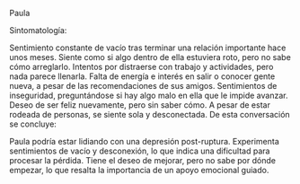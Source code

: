 Paula

Sintomatología:

Sentimiento constante de vacío tras terminar una relación importante hace unos meses.
Siente como si algo dentro de ella estuviera roto, pero no sabe cómo arreglarlo.
Intentos por distraerse con trabajo y actividades, pero nada parece llenarla.
Falta de energía e interés en salir o conocer gente nueva, a pesar de las recomendaciones de sus amigos.
Sentimientos de inseguridad, preguntándose si hay algo malo en ella que le impide avanzar.
Deseo de ser feliz nuevamente, pero sin saber cómo.
A pesar de estar rodeada de personas, se siente sola y desconectada.
De esta conversación se concluye:

Paula podría estar lidiando con una depresión post-ruptura.
Experimenta sentimientos de vacío y desconexión, lo que indica una dificultad para procesar la pérdida.
Tiene el deseo de mejorar, pero no sabe por dónde empezar, lo que resalta la importancia de un apoyo emocional guiado.